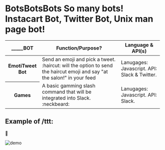 # BotsBotsBots So many bots! Instacart Bot, Twitter Bot, Unix man page bot!
<table>
    <thread>
        <tr>
            <th>_____BOT</th>
            <th>Function/Purpose?</th>
            <th>Language & API(s)</th>
        </tr>
    </thread>
    <tbody>
        <tr>
            <th>EmotiTweet Bot</th>
            <td>
            Send an emoji and pick a tweet. :haircut: will the option to send the haircut emoji and say "at the salon!" in your feed
            </td>
            <td>
                Lanugages: Javascript. API: Slack & Twitter.
            </td>
        </tr>
        <tr>
            <th>Games</th>
            <td>
            A basic gamming slash command that will be integrated into Slack. :neckbeard:
            </td>
            <td>
            Lanugages: Javascript. API: Slack.
            </td>
        </tr>
    </tbody>
</table>

## Example of /ttt: 

:ghost: 

![demo](https://github.com/ChristianCSE/shortProjects/blob/master/src/ttt/Demo.gif)

